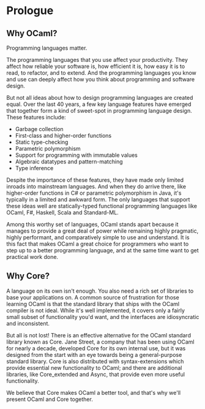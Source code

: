 # Prologue

## Why OCaml?

Programming languages matter.

The programming languages that you use affect your productivity.  They
affect how reliable your software is, how efficient it is, how easy it
is to read, to refactor, and to extend.  And the programming languages
you know and use can deeply affect how you think about programming and
software design.

But not all ideas about how to design programming languages are
created equal.  Over the last 40 years, a few key language features
have emerged that together form a kind of sweet-spot in programming
language design.  These features include:

- Garbage collection
- First-class and higher-order functions
- Static type-checking
- Parametric polymorphism
- Support for programming with immutable values
- Algebraic datatypes and pattern-matching
- Type inference

Despite the importance of these features, they have made only limited
inroads into mainstream languages. And when they do arrive there, like
higher-order functions in C# or parametric polymorphism in Java, it's
typically in a limited and awkward form.  The only languages that
support these ideas well are statically-typed functional programming
languages like OCaml, F#, Haskell, Scala and Standard-ML.

Among this worthy set of languages, OCaml stands apart because it
manages to provide a great deal of power while remaining highly
pragmatic, highly performant, and comparatively simple to use and
understand.  It is this fact that makes OCaml a great choice for
programmers who want to step up to a better programming language, and
at the same time want to get practical work done.

## Why Core?

A language on its own isn't enough.  You also need a rich set of
libraries to base your applications on.  A common source of
frustration for those learning OCaml is that the standard library that
ships with the OCaml compiler is not ideal.  While it's well
implemented, it covers only a fairly small subset of functionality
you'd want, and the interfaces are idiosyncratic and inconsistent.

But all is not lost!  There is an effective alternative for the OCaml
standard library known as Core.  Jane Street, a company that has been
using OCaml for nearly a decade, developed Core for its own internal
use, but it was designed from the start with an eye towards being a
general-purpose standard library.  Core is also distributed with
syntax-extensions which provide essential new functionality to OCaml;
and there are additional libraries, like Core_extended and Async, that
provide even more useful functionality.

We believe that Core makes OCaml a better tool, and that's why we'll
present OCaml and Core together.

